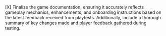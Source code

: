 [X] Finalize the game documentation, ensuring it accurately reflects gameplay mechanics, enhancements, and onboarding instructions based on the latest feedback received from playtests. Additionally, include a thorough summary of key changes made and player feedback gathered during testing.